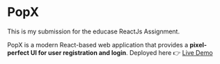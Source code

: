 # PopX

This is my submission for the educase ReactJs Assignment.

PopX is a modern React-based web application that provides a **pixel-perfect UI for user registration and login**.
Deployed here 👉 [Live Demo](https://pop-x-kohl.vercel.app/)
